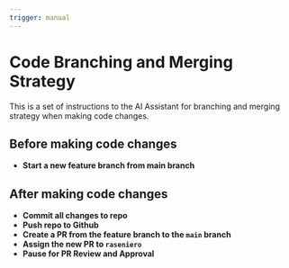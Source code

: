 ```yaml
---
trigger: manual
---
```


# Code Branching and Merging Strategy

This is a set of instructions to the AI Assistant for branching and merging strategy when making code changes.

## Before making code changes

* **Start a new feature branch from main branch**

## After making code changes

* **Commit all changes to repo**
* **Push repo to Github**
* **Create a PR from the feature branch to the `main` branch**
* **Assign the new PR to `raseniero`**
* **Pause for PR Review and Approval**